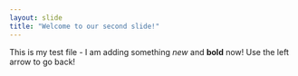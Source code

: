 ```yaml
---
layout: slide
title: "Welcome to our second slide!"
---
```

This is my test file - I am adding something *new* and **bold** now!
Use the left arrow to go back!
